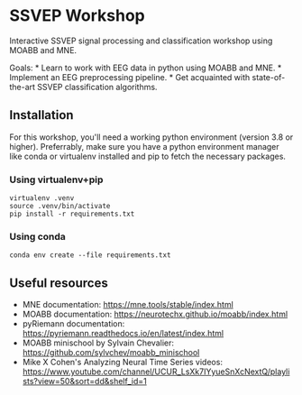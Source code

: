 # SSVEP Workshop
Interactive SSVEP signal processing and classification workshop using MOABB and MNE.

Goals:
    * Learn to work with EEG data in python using MOABB and MNE.
    * Implement an EEG preprocessing pipeline.
    * Get acquainted with state-of-the-art SSVEP classification algorithms.

## Installation

For this workshop, you'll need a working python environment (version 3.8 or
higher). Preferrably, make sure you have a python environment manager like
conda or virtualenv installed and pip to fetch the necessary packages.

### Using virtualenv+pip
```
virtualenv .venv
source .venv/bin/activate
pip install -r requirements.txt
```

### Using conda
```
conda env create --file requirements.txt
```

## Useful resources
* MNE documentation: https://mne.tools/stable/index.html
* MOABB documentation: https://neurotechx.github.io/moabb/index.html
* pyRiemann documentation: https://pyriemann.readthedocs.io/en/latest/index.html
* MOABB minischool by Sylvain Chevalier: https://github.com/sylvchev/moabb_minischool
* Mike X Cohen's Analyzing Neural Time Series videos: https://www.youtube.com/channel/UCUR_LsXk7IYyueSnXcNextQ/playlists?view=50&sort=dd&shelf_id=1
